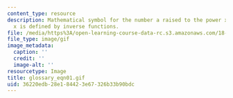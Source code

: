 ```yaml
---
content_type: resource
description: Mathematical symbol for the number a raised to the power x; for rational
  x is defined by inverse functions.
file: /media/https%3A/open-learning-course-data-rc.s3.amazonaws.com/18-013a-calculus-with-applications-spring-2005/36220edb28e184423e67326b33b90bdc_glossary_eqn01.gif
file_type: image/gif
image_metadata:
  caption: ''
  credit: ''
  image-alt: ''
resourcetype: Image
title: glossary_eqn01.gif
uid: 36220edb-28e1-8442-3e67-326b33b90bdc
---
```

